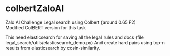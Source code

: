 # colbertZaloAI
Zalo AI Challenge Legal search using Colbert (around 0.65 F2)
<br>Modified ColBERT version for this task

This need elasticsearch for saving all the legal rules and docs (file legal_search/utils/elasticsearch_demo.py)
And create hard pairs using top-n results from elasticsearch by cosin-similarity.
